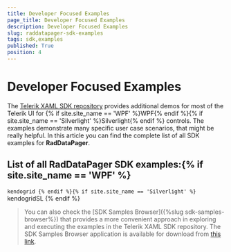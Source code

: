 ```yaml
---
title: Developer Focused Examples
page_title: Developer Focused Examples
description: Developer Focused Examples
slug: raddatapager-sdk-examples
tags: sdk,examples
published: True
position: 4
---
```


# Developer Focused Examples

The [Telerik XAML SDK repository](https://github.com/telerik/xaml-sdk/tree/master/) provides additional demos for most of the Telerik UI for {% if site.site_name == 'WPF' %}WPF{% endif %}{% if site.site_name == 'Silverlight' %}Silverlight{% endif %} controls. The examples demonstrate many specific user case scenarios, that might be really helpful. In this article you can find the complete list of all SDK examples for __RadDataPager__.

## List of all RadDataPager SDK examples:{% if site.site_name == 'WPF' %}
``kendogrid
{% endif %}{% if site.site_name == 'Silverlight' %}
``kendogridSL
{% endif %}
>You can also check the [SDK Samples Browser]({%slug sdk-samples-browser%}) that provides a more convenient approach in exploring and executing the examples in the Telerik XAML SDK repository. The SDK Samples Browser application is available for download from [this link](https://demos.telerik.com/xaml-sdkbrowser/).
